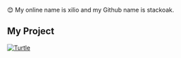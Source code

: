 😊 My online name is xilio and my Github name is stackoak.

## My Project

<a href="[https://github.com/stackoak/turtle](https://github.com/stackoak/turtle)">
  <img align="center" src="https://github-readme-stats.vercel.app/api/pin/?username=stackoak&repo=turtle&show_icons=true&line_height=27&title_color=6aa6f8&text_color=8a919a&icon_color=6aa6f8&bg_color=22272e" alt="Turtle" />
</a>

 
